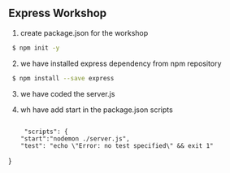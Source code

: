  
## Express Workshop

1. create package.json for the workshop
  ```bash
   $ npm init -y
  ```
2. we have installed express dependency from npm repository
  ```bash
   $ npm install --save express
  ```
3. we have coded the server.js
   
4. wh have add start in the package.json scripts
    ```
    
     "scripts": {
    "start":"nodemon ./server.js",
    "test": "echo \"Error: no test specified\" && exit 1"
  }

  ```